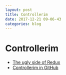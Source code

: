 ```yaml
---
layout: post
title: Controllerim
date: 2017-12-21 09-06-43
categories: blog
---
```


# Controllerim

- [The ugly side of Redux](https://codeburst.io/the-ugly-side-of-redux-6591fde68200)
- [Controllerim in GitHub](https://github.com/Niryo/controllerim/)
